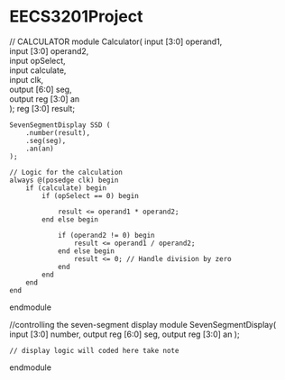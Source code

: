# EECS3201Project




// CALCULATOR 
module Calculator(
    input [3:0] operand1,  
    input [3:0] operand2,  
    input opSelect,        
    input calculate,      
    input clk,             
    output [6:0] seg,      
    output reg [3:0] an    
);
 reg [3:0] result;

    
    SevenSegmentDisplay SSD (
        .number(result),
        .seg(seg),
        .an(an)
    );

    // Logic for the calculation
    always @(posedge clk) begin
        if (calculate) begin
            if (opSelect == 0) begin
                
                result <= operand1 * operand2;
            end else begin
                
                if (operand2 != 0) begin
                    result <= operand1 / operand2;
                end else begin
                    result <= 0; // Handle division by zero
                end
            end
        end
    end

endmodule

//controlling the seven-segment display
module SevenSegmentDisplay(
    input [3:0] number,
    output reg [6:0] seg,
    output reg [3:0] an
);

    // display logic will coded here take note
    

endmodule
